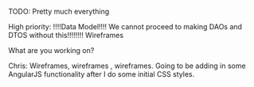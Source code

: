 TODO:
Pretty much everything

High priority:
!!!!Data Model!!!! We cannot proceed to making DAOs and DTOS without this!!!!!!!!
Wireframes


What are you working on?

Chris: Wireframes, wireframes , wireframes. Going to be adding in some AngularJS functionality after I do some initial CSS styles.